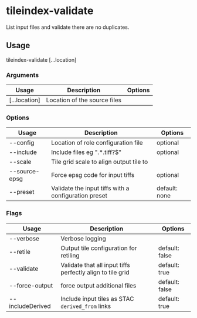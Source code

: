 # tileindex-validate

List input files and validate there are no duplicates.

## Usage

tileindex-validate <options> [...location]

### Arguments

| Usage         | Description                  | Options |
| ------------- | ---------------------------- | ------- |
| [...location] | Location of the source files |         |

### Options

| Usage                  | Description                                          | Options       |
| ---------------------- | ---------------------------------------------------- | ------------- |
| --config <str>         | Location of role configuration file                  | optional      |
| --include <str>        | Include files eg ".\*.tiff?$"                        | optional      |
| --scale <value>        | Tile grid scale to align output tile to              |               |
| --source-epsg <number> | Force epsg code for input tiffs                      | optional      |
| --preset <str>         | Validate the input tiffs with a configuration preset | default: none |

### Flags

| Usage            | Description                                                | Options        |
| ---------------- | ---------------------------------------------------------- | -------------- |
| --verbose        | Verbose logging                                            |                |
| --retile         | Output tile configuration for retiling                     | default: false |
| --validate       | Validate that all input tiffs perfectly align to tile grid | default: true  |
| --force-output   | force output additional files                              | default: false |
| --includeDerived | Include input tiles as STAC `derived_from` links           | default: true  |

<!-- This file has been autogenerated by src/readme/readme.generate.ts -->
